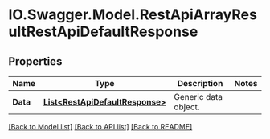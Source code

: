 # IO.Swagger.Model.RestApiArrayResultRestApiDefaultResponse
## Properties

Name | Type | Description | Notes
------------ | ------------- | ------------- | -------------
**Data** | [**List&lt;RestApiDefaultResponse&gt;**](RestApiDefaultResponse.md) | Generic data object. | 

[[Back to Model list]](../README.md#documentation-for-models) [[Back to API list]](../README.md#documentation-for-api-endpoints) [[Back to README]](../README.md)

